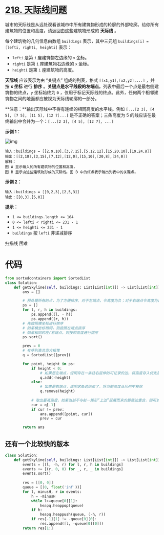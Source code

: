 <!--
 * @Description: 
 * @Autor: Au3C2
 * @Date: 2021-07-19 14:28:01
 * @LastEditors: Au3C2
 * @LastEditTime: 2021-07-19 14:28:33
-->
# [218. 天际线问题](https://leetcode-cn.com/problems/the-skyline-problem/)

城市的天际线是从远处观看该城市中所有建筑物形成的轮廓的外部轮廓。给你所有建筑物的位置和高度，请返回由这些建筑物形成的 **天际线** 。

每个建筑物的几何信息由数组 `buildings` 表示，其中三元组 `buildings[i] = [lefti, righti, heighti]` 表示：

-   `lefti` 是第 `i` 座建筑物左边缘的 `x` 坐标。
-   `righti` 是第 `i` 座建筑物右边缘的 `x` 坐标。
-   `heighti` 是第 `i` 座建筑物的高度。

**天际线** 应该表示为由 “关键点” 组成的列表，格式 `[[x1,y1],[x2,y2],...]` ，并按 **x 坐标** 进行 **排序** 。**关键点是水平线段的左端点**。列表中最后一个点是最右侧建筑物的终点，`y` 坐标始终为 `0` ，仅用于标记天际线的终点。此外，任何两个相邻建筑物之间的地面都应被视为天际线轮廓的一部分。

**注意：**输出天际线中不得有连续的相同高度的水平线。例如 `[...[2 3], [4 5], [7 5], [11 5], [12 7]...]` 是不正确的答案；三条高度为 5 的线应该在最终输出中合并为一个：`[...[2 3], [4 5], [12 7], ...]`

 

**示例 1：**

![img](https://assets.leetcode.com/uploads/2020/12/01/merged.jpg)

```
输入：buildings = [[2,9,10],[3,7,15],[5,12,12],[15,20,10],[19,24,8]]
输出：[[2,10],[3,15],[7,12],[12,0],[15,10],[20,8],[24,0]]
解释：
图 A 显示输入的所有建筑物的位置和高度，
图 B 显示由这些建筑物形成的天际线。图 B 中的红点表示输出列表中的关键点。
```

**示例 2：**

```
输入：buildings = [[0,2,3],[2,5,3]]
输出：[[0,3],[5,0]]
```

 

**提示：**

-   `1 <= buildings.length <= 104`
-   `0 <= lefti < righti <= 231 - 1`
-   `1 <= heighti <= 231 - 1`
-   `buildings` 按 `lefti` 非递减排序

扫描线 困难

# 代码

```python
from sortedcontainers import SortedList
class Solution:
    def getSkyline(self, buildings: List[List[int]]) -> List[List[int]]:
        ans = []

        # 预处理所有的点，为了方便排序，对于左端点，令高度为负；对于右端点令高度为正
        ps = []
        for l, r, h in buildings:
            ps.append((l, - h))
            ps.append((r, h))
        # 先按照横坐标进行排序
        # 如果横坐标相同，则按照左端点排序
        # 如果相同的左/右端点，则按照高度进行排序
        ps.sort()

        prev = 0
        # 有序列表充当大根堆
        q = SortedList([prev])

        for point, height in ps:
            if height < 0:
                # 如果是左端点，说明存在一条往右延伸的可记录的边，将高度存入优先队列
                q.add(-height)
            else:
                # 如果是右端点，说明这条边结束了，将当前高度从队列中移除
                q.remove(height)
            
            # 取出最高高度，如果当前不与前一矩形“上边”延展而来的那些边重合，则可以被记录
            cur = q[-1]
            if cur != prev:
                ans.append([point, cur])
                prev = cur

        return ans
```

## 还有一个比较快的版本

```python
class Solution:
    def getSkyline(self, buildings: List[List[int]]) -> List[List[int]]:
        events = [(l, -h, r) for l, r, h in buildings]
        events += [(r, 0, 0) for _, r, _ in buildings]
        events.sort()
        
        res = [[0, 0]]
        queue = [(0, float('inf'))]
        for l, minusH, r in events:
            h = -minusH
            while l>=queue[0][1]:
                heapq.heappop(queue)
            if h:
                heapq.heappush(queue, (-h, r))
            if res[-1][1] != -queue[0][0]:
                res.append([l, -queue[0][0]])
        return res[1:]
```

